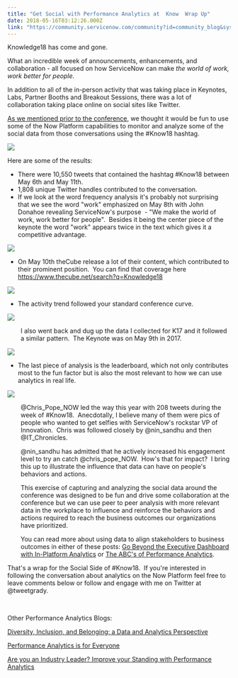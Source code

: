 ```yaml
---
title: "Get Social with Performance Analytics at  Know  Wrap Up"
date: 2018-05-16T03:12:26.000Z
link: "https://community.servicenow.com/community?id=community_blog&sys_id=df3fba12db465bc047c8f3231f961907"
---
```

<p>Knowledge18 has come and gone.</p>
<p>What an incredible week of announcements, enhancements, and collaboration - all focused on how ServiceNow can make <em>the world of work, work better for people.</em></p>
<p>In addition to all of the in-person activity that was taking place in Keynotes, Labs, Partner Booths and Breakout Sessions, there was a lot of collaboration taking place online on social sites like Twitter.</p>
<p><a href="community?id&#61;community_blog&amp;sys_id&#61;bd88b1fedbb9d7005322f4621f961983" target="_blank" rel="nofollow">As we mentioned prior to the conference</a>, we thought it would be fun to use some of the Now Platform capabilities to monitor and analyze some of the social data from those conversations using the #Know18 hashtag.</p>
<p><img style="max-width: 100%; max-height: 480px;" src="f25cf2dedbc25bc047c8f3231f9619d8.iix" /></p>
<p>Here are some of the results:</p>
<ul><li>There were 10,550 tweets that contained the hashtag #Know18 between May 6th and May 11th.</li><li>1,808 unique Twitter handles contributed to the conversation.</li><li>If we look at the word frequency analysis it&#39;s probably not surprising that we see the word &#34;work&#34; emphasized on May 8th with John Donahoe revealing ServiceNow&#39;s purpose  - &#34;We make the world of work, work better for people&#34;.  Besides it being the center piece of the keynote the word &#34;work&#34; appears twice in the text which gives it a competitive advantage.</li></ul>
<p><img style="max-width: 100%; max-height: 480px;" src="950df256db065bc047c8f3231f9619dd.iix" /></p>
<ul><li>On May 10th theCube release a lot of their content, which contributed to their prominent position.  You can find that coverage here <a href="https://www.thecube.net/search?q&#61;Knowledge18" target="_blank" rel="nofollow">https://www.thecube.net/search?q&#61;Knowledge18</a></li></ul>
<p><img style="max-width: 100%; max-height: 480px;" src="364db6d6db065bc047c8f3231f96199e.iix" /></p>
<ul><li>The activity trend followed your standard conference curve.</li></ul>
<p><img style="max-width: 100%; max-height: 480px;" src="c07db61adb065bc047c8f3231f96195f.iix" /></p>
<p style="padding-left: 30px;">I also went back and dug up the data I collected for K17 and it followed a similar pattern.  The Keynote was on May 9th in 2017.</p>
<p><img style="max-width: 100%; max-height: 480px;" src="339dba5adb065bc047c8f3231f9619cd.iix" /></p>
<ul><li>The last piece of analysis is the leaderboard, which not only contributes most to the fun factor but is also the most relevant to how we can use analytics in real life.</li></ul>
<p><img style="max-width: 100%; max-height: 480px;" src="0bdd3e9adb065bc047c8f3231f9619ce.iix" /></p>
<p style="padding-left: 30px;">&#64;Chris_Pope_NOW led the way this year with 208 tweets during the week of #Know18.  Anecdotally, I believe many of them were pics of people who wanted to get selfies with ServiceNow&#39;s rockstar VP of Innovation.  Chris was followed closely by &#64;nin_sandhu and then &#64;IT_Chronicles.</p>
<p style="padding-left: 30px;">&#64;nin_sandhu has admitted that he actively increased his engagement level to try an catch &#64;chris_pope_NOW.  How&#39;s that for impact?  I bring this up to illustrate the influence that data can have on people&#39;s behaviors and actions.</p>
<p style="padding-left: 30px;">This exercise of capturing and analyzing the social data around the conference was designed to be fun and drive some collaboration at the conference but we can use peer to peer analysis with more relevant data in the workplace to influence and reinforce the behaviors and actions required to reach the business outcomes our organizations have prioritized.</p>
<p style="padding-left: 30px;">You can read more about using data to align stakeholders to business outcomes in either of these posts: <a href="community?id&#61;community_blog&amp;sys_id&#61;9b2e6a6ddbd0dbc01dcaf3231f961954" target="_blank" rel="nofollow">Go Beyond the Executive Dashboard with In-Platform Analytics</a> or <a href="community?id&#61;community_blog&amp;sys_id&#61;b7bcae25dbd0dbc01dcaf3231f9619ad" target="_blank" rel="nofollow">The ABC&#39;s of Performance Analytics</a>.</p>
<p>That&#39;s a wrap for the Social Side of #Know18.  If you&#39;re interested in following the conversation about analytics on the Now Platform feel free to leave comments below or follow and engage with me on Twitter at &#64;tweetgrady.</p>
<p> </p>
<p>Other Performance Analytics Blogs:</p>
<p><a href="community?id&#61;community_blog&amp;sys_id&#61;35b3afc0dbbc1f045322f4621f96196c" target="_blank" rel="nofollow">Diversity, Inclusion, and Belonging: a Data and Analytics Perspective</a></p>
<p><a href="community?id&#61;community_blog&amp;sys_id&#61;cae07e8bdb5d1b40fc5b7a9e0f9619ce" target="_blank" rel="nofollow">Performance Analytics is for Everyone</a></p>
<p><a href="community?id&#61;community_blog&amp;sys_id&#61;07ecae65dbd0dbc01dcaf3231f9619d1" target="_blank" rel="nofollow">Are you an Industry Leader? Improve your Standing with Performance Analytics</a></p>